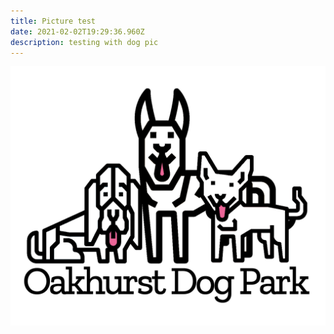 ```yaml
---
title: Picture test
date: 2021-02-02T19:29:36.960Z
description: testing with dog pic
---
```

![](pinktongue.png)